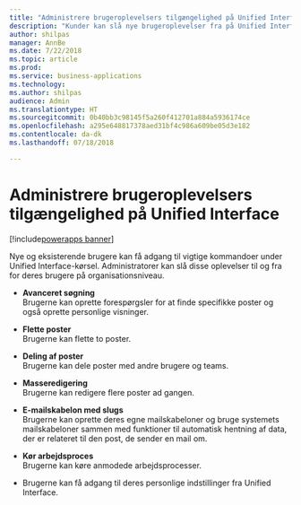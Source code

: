 ```yaml
---
title: "Administrere brugeroplevelsers tilgængelighed på Unified Interface"
description: "Kunder kan slå nye brugeroplevelser fra på Unified Interface"
author: shilpas
manager: AnnBe
ms.date: 7/22/2018
ms.topic: article
ms.prod: 
ms.service: business-applications
ms.technology: 
ms.author: shilpas
audience: Admin
ms.translationtype: HT
ms.sourcegitcommit: 0b40bb3c98145f5a260f412701a884a5936174ce
ms.openlocfilehash: a295e648817378aed31bf4c986a609be05d3e182
ms.contentlocale: da-dk
ms.lasthandoff: 07/18/2018

---
```

# <a name="control-availability-of-user-experiences-on-unified-interface"></a>Administrere brugeroplevelsers tilgængelighed på Unified Interface

[!include[powerapps banner](../includes/powerapps.md)]




Nye og eksisterende brugere kan få adgang til vigtige kommandoer under Unified Interface-kørsel. Administratorer kan slå disse oplevelser til og fra for deres brugere på organisationsniveau. 

- **Avanceret søgning**<br>Brugerne kan oprette forespørgsler for at finde specifikke poster og også oprette personlige visninger.

- **Flette poster**<br>Brugerne kan flette to poster.

- **Deling af poster**<br>Brugerne kan dele poster med andre brugere og teams.

- **Masseredigering**<br>Brugerne kan redigere flere poster ad gangen.

- **E-mailskabelon med slugs**<br>Brugerne kan oprette deres egne mailskabeloner og bruge systemets mailskabeloner sammen med funktioner til automatisk hentning af data, der er relateret til den post, de sender en mail om.

- **Kør arbejdsproces**<br>Brugerne kan køre anmodede arbejdsprocesser.

- Brugerne kan få adgang til deres personlige indstillinger fra Unified Interface.


